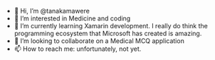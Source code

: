 - 👋 Hi, I’m @tanakamawere
- 👀 I’m interested in Medicine and coding
- 🌱 I’m currently learning Xamarin development. I really do think the programming ecosystem that Microsoft has created is amazing. 
- 💞️ I’m looking to collaborate on a Medical MCQ application
- 📫 How to reach me: unfortunately, not yet.
